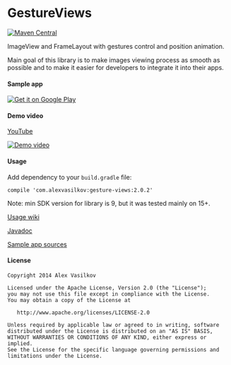 GestureViews
============

[![Maven Central](https://img.shields.io/maven-central/v/com.alexvasilkov/gesture-views.svg?style=flat-square)](https://maven-badges.herokuapp.com/maven-central/com.alexvasilkov/gesture-views)

ImageView and FrameLayout with gestures control and position animation.

Main goal of this library is to make images viewing process as smooth as possible and to make it
easier for developers to integrate it into their apps. 

#### Sample app ####

[![Get it on Google Play](http://developer.android.com/images/brand/en_generic_rgb_wo_60.png)](http://play.google.com/store/apps/details?id=com.alexvasilkov.gestures.sample)

#### Demo video ####

[YouTube](http://www.youtube.com/watch?v=5N5G_vgqZbI)

[![Demo video](https://github.com/alexvasilkov/GestureViews/raw/master/sample/art/demo.gif)](http://www.youtube.com/watch?v=5N5G_vgqZbI)  

#### Usage ####

Add dependency to your `build.gradle` file:

    compile 'com.alexvasilkov:gesture-views:2.0.2'

Note: min SDK version for library is 9, but it was tested mainly on 15+.

[Usage wiki](https://github.com/alexvasilkov/GestureViews/wiki/Usage)

[Javadoc](https://oss.sonatype.org/service/local/repositories/releases/archive/com/alexvasilkov/gesture-views/2.0.2/gesture-views-2.0.2-javadoc.jar/!/index.html)

[Sample app sources](https://github.com/alexvasilkov/GestureViews/tree/master/sample)

#### License ####

    Copyright 2014 Alex Vasilkov

    Licensed under the Apache License, Version 2.0 (the "License");
    you may not use this file except in compliance with the License.
    You may obtain a copy of the License at

       http://www.apache.org/licenses/LICENSE-2.0

    Unless required by applicable law or agreed to in writing, software
    distributed under the License is distributed on an "AS IS" BASIS,
    WITHOUT WARRANTIES OR CONDITIONS OF ANY KIND, either express or implied.
    See the License for the specific language governing permissions and
    limitations under the License.
